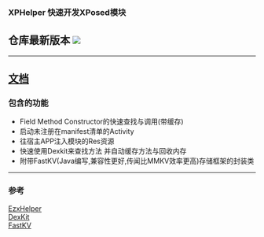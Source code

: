 ### XPHelper 快速开发XPosed模块

## 仓库最新版本 [![](https://jitpack.io/v/suzhelan/XpHelper.svg)](https://jitpack.io/#suzhelan/XpHelper)
---

## [文档](https://github.com/suzhelan/XPHelper/wiki)

### 包含的功能

- Field Method Constructor的快速查找与调用(带缓存)
- 启动未注册在manifest清单的Activity
- 往宿主APP注入模块的Res资源
- 快速使用Dexkit来查找方法 并自动缓存方法与回收内存
- 附带FastKV(Java编写,兼容性更好,传闻比MMKV效率更高)存储框架的封装类


----
### 参考
[EzxHelper](https://github.com/KyuubiRan/EzXHelper)  
[DexKit](https://github.com/LuckyPray/DexKit)  
[FastKV](https://github.com/BillyWei01/FastKV)  
